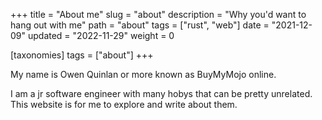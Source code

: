+++
title = "About me"
slug = "about"
description = "Why you'd want to hang out with me"
path = "about"
tags = ["rust", "web"]
date = "2021-12-09"
updated = "2022-11-29"
weight = 0

[taxonomies]
tags = ["about"]
+++

My name is Owen Quinlan or more known as BuyMyMojo online.

I am a jr software engineer with many hobys that can be pretty unrelated. This website is for me to explore and write about them.

